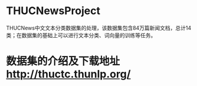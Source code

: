 # THUCNewsProject
THUCNews中文文本分类数据集的处理，该数据集包含84万篇新闻文档，总计14类；在数据集的基础上可以进行文本分类、词向量的训练等任务。

# 数据集的介绍及下载地址 http://thuctc.thunlp.org/
